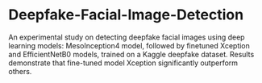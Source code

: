 # Deepfake-Facial-Image-Detection
An experimental study on detecting deepfake facial images using deep learning models: MesoInception4 model, followed by finetuned Xception and EfficientNetB0 models, trained on a Kaggle deepfake dataset. Results demonstrate that fine-tuned model Xception significantly outperform others.
